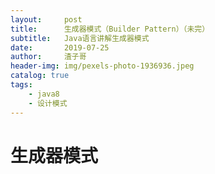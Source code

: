 ```yaml
---
layout:     post
title:      生成器模式（Builder Pattern）（未完）
subtitle:   Java语言讲解生成器模式
date:       2019-07-25
author:     渣子哥
header-img: img/pexels-photo-1936936.jpeg
catalog: true
tags:
    - java8
    - 设计模式
---
```


# 生成器模式
